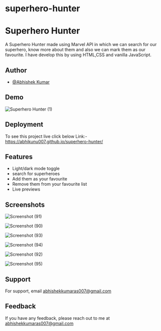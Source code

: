 # superhero-hunter

# Superhero Hunter

A Superhero Hunter made using Marvel API in which we can search for our superhero, know more about them and also we can mark them as our favourite. I have develop this by using HTML,CSS and vanilla JavaScript.


## Author

- [@Abhishek Kumar](https://www.github.com/abhikunu007)


## Demo
![Superhero Hunter (1)](https://user-images.githubusercontent.com/97237505/215272396-b900ebf8-43b9-4890-834d-8bb5a3c81f4f.gif)


## Deployment

To see this project live click below
 Link:-  https://abhikunu007.github.io/superhero-hunter/


## Features

- Light/dark mode toggle
- search for superheroes
- Add them as your favourite
- Remove them from your favourite list
- Live previews


## Screenshots
![Screenshot (91)](https://user-images.githubusercontent.com/97237505/215271911-bfff5a27-bd46-48e1-ae63-eb57af0470ab.png)

![Screenshot (90)](https://user-images.githubusercontent.com/97237505/215271964-9fff9417-5b69-45ac-b420-0974c1adc7e2.png)

![Screenshot (93)](https://user-images.githubusercontent.com/97237505/215271996-6834fa61-4fb9-4423-8394-f327b58004cf.png)

![Screenshot (94)](https://user-images.githubusercontent.com/97237505/215272036-92b0a1c1-50c1-4904-bcce-4ca7b9ec92ae.png)

![Screenshot (92)](https://user-images.githubusercontent.com/97237505/215272044-8dee9f76-0d49-4271-9361-8612e510b1cb.png)

![Screenshot (95)](https://user-images.githubusercontent.com/97237505/215272049-879e839a-4cdd-4d2c-80c8-9be78df4497a.png)




## Support

For support, email abhishekkumaras007@gmail.com


## Feedback

If you have any feedback, please reach out to me at abhishekkumaras007@gmail.com


